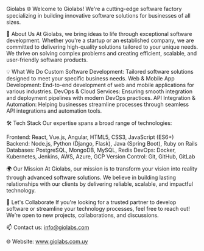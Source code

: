 Giolabs 🌐
Welcome to Giolabs! We're a cutting-edge software factory specializing in building innovative software solutions for businesses of all sizes.

🚀 About Us
At Giolabs, we bring ideas to life through exceptional software development. Whether you're a startup or an established company, we are committed to delivering high-quality solutions tailored to your unique needs. We thrive on solving complex problems and creating efficient, scalable, and user-friendly software products.

💡 What We Do
Custom Software Development: Tailored software solutions designed to meet your specific business needs.
Web & Mobile App Development: End-to-end development of web and mobile applications for various industries.
DevOps & Cloud Services: Ensuring smooth integration and deployment pipelines with modern DevOps practices.
API Integration & Automation: Helping businesses streamline processes through seamless API integrations and automation tools.

🛠️ Tech Stack
Our expertise spans a broad range of technologies:

Frontend: React, Vue.js, Angular, HTML5, CSS3, JavaScript (ES6+)
Backend: Node.js, Python (Django, Flask), Java (Spring Boot), Ruby on Rails
Databases: PostgreSQL, MongoDB, MySQL, Redis
DevOps: Docker, Kubernetes, Jenkins, AWS, Azure, GCP
Version Control: Git, GitHub, GitLab

🌍 Our Mission
At Giolabs, our mission is to transform your vision into reality through advanced software solutions. We believe in building lasting relationships with our clients by delivering reliable, scalable, and impactful technology.

🤝 Let's Collaborate
If you're looking for a trusted partner to develop software or streamline your technology processes, feel free to reach out! We’re open to new projects, collaborations, and discussions.

📫 Contact us: info@giolabs.com

🌐 Website: www.giolabs.com.uy
